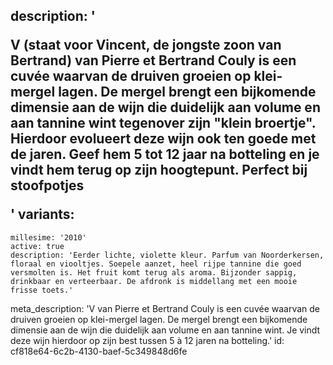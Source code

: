 description: '<p>V (staat voor Vincent, de jongste zoon van Bertrand) van Pierre et Bertrand Couly is een cuvée waarvan de druiven groeien op klei-mergel lagen. De mergel brengt een bijkomende dimensie aan de wijn die duidelijk aan volume en aan tannine wint tegenover zijn "klein broertje". Hierdoor evolueert deze wijn ook ten goede met de jaren. Geef hem 5 tot 12 jaar na botteling en je vindt hem terug op zijn hoogtepunt. Perfect bij stoofpotjes</p>'
variants:
  -
    millesime: '2010'
    active: true
    description: 'Eerder lichte, violette kleur. Parfum van Noorderkersen, floraal en viooltjes. Soepele aanzet, heel rijpe tannine die goed versmolten is. Het fruit komt terug als aroma. Bijzonder sappig, drinkbaar en verteerbaar. De afdronk is middellang met een mooie frisse toets.'
meta_description: 'V van Pierre et Bertrand Couly is een cuvée waarvan de druiven groeien op klei-mergel lagen. De mergel brengt een bijkomende dimensie aan de wijn die duidelijk aan volume en aan tannine wint. Je vindt deze wijn hierdoor op zijn best tussen 5 à 12 jaren na botteling.'
id: cf818e64-6c2b-4130-baef-5c349848d6fe
